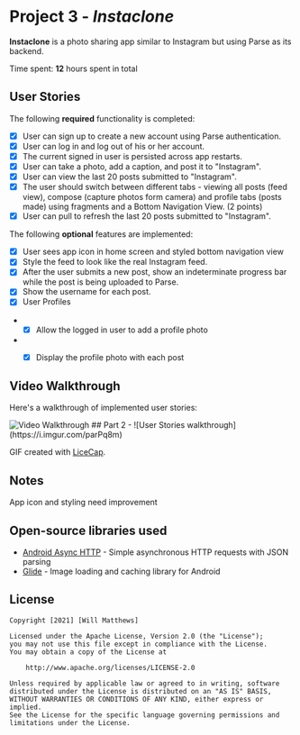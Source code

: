# Project 3 - *Instaclone*

**Instaclone** is a photo sharing app similar to Instagram but using Parse as its backend.

Time spent: **12** hours spent in total

## User Stories

The following **required** functionality is completed:

- [X] User can sign up to create a new account using Parse authentication.
- [X] User can log in and log out of his or her account.
- [X] The current signed in user is persisted across app restarts.
- [X] User can take a photo, add a caption, and post it to "Instagram".
- [X] User can view the last 20 posts submitted to "Instagram".
- [X] The user should switch between different tabs - viewing all posts (feed view), compose (capture photos form camera) and profile tabs (posts made) using fragments and a Bottom Navigation View. (2 points)
- [X] User can pull to refresh the last 20 posts submitted to "Instagram".

The following **optional** features are implemented:

- [X] User sees app icon in home screen and styled bottom navigation view
- [X] Style the feed to look like the real Instagram feed.
- [X] After the user submits a new post, show an indeterminate progress bar while the post is being uploaded to Parse.
- [X] Show the username for each post.
- [X] User Profiles
- - [X] Allow the logged in user to add a profile photo
-  - [X] Display the profile photo with each post


## Video Walkthrough

Here's a walkthrough of implemented user stories:

<img src='https://i.imgur.com/k6T74BP.gif' title='Video Walkthrough' width='' alt='Video Walkthrough' />
## Part 2
- ![User Stories walkthrough](https://i.imgur.com/parPq8m)

GIF created with [LiceCap](http://www.cockos.com/licecap/).

## Notes
App icon and styling need improvement

## Open-source libraries used

- [Android Async HTTP](https://github.com/codepath/CPAsyncHttpClient) - Simple asynchronous HTTP requests with JSON parsing
- [Glide](https://github.com/bumptech/glide) - Image loading and caching library for Android

## License

    Copyright [2021] [Will Matthews]

    Licensed under the Apache License, Version 2.0 (the "License");
    you may not use this file except in compliance with the License.
    You may obtain a copy of the License at

        http://www.apache.org/licenses/LICENSE-2.0

    Unless required by applicable law or agreed to in writing, software
    distributed under the License is distributed on an "AS IS" BASIS,
    WITHOUT WARRANTIES OR CONDITIONS OF ANY KIND, either express or implied.
    See the License for the specific language governing permissions and
    limitations under the License.
